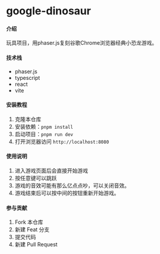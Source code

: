 # google-dinosaur

#### 介绍

玩具项目，用phaser.js复刻谷歌Chrome浏览器经典小恐龙游戏。

#### 技术栈

- phaser.js
- typescript
- react
- vite

#### 安装教程

1. 克隆本仓库
2. 安装依赖：`pnpm install`
3. 启动项目：`pnpm run dev`
4. 打开浏览器访问 `http://localhost:8080`

#### 使用说明

1. 进入游戏页面后会直接开始游戏
2. 按任意键可以跳跃
3. 游戏的音效可能有那么亿点点吵，可以关闭音效。
4. 游戏结束后可以按中间的按钮重新开始游戏。

#### 参与贡献

1. Fork 本仓库
2. 新建 Feat 分支
3. 提交代码
4. 新建 Pull Request